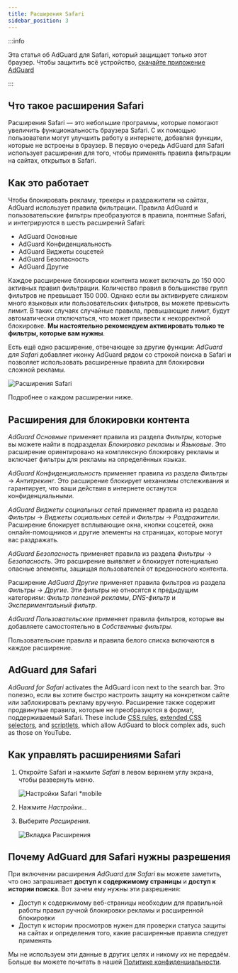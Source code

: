 ```yaml
---
title: Расширения Safari
sidebar_position: 3
---
```


:::info

Эта статья об AdGuard для Safari, который защищает только этот браузер. Чтобы защитить всё устройство, [скачайте приложение AdGuard](https://agrd.io/download-kb-adblock)

:::

## Что такое расширения Safari

Расширения Safari — это небольшие программы, которые помогают увеличить функциональность браузера Safari. С их помощью пользователи могут улучшить работу в интернете, добавляя функции, которые не встроены в браузер. В первую очередь AdGuard для Safari использует расширения для того, чтобы применять правила фильтрации на сайтах, открытых в Safari.

## Как это работает

Чтобы блокировать рекламу, трекеры и раздражители на сайтах, AdGuard использует правила фильтрации. Правила AdGuard и пользовательские фильтры преобразуются в правила, понятные Safari, и интегрируются в шесть расширений Safari:

- AdGuard Основные
- AdGuard Конфиденциальность
- AdGuard Виджеты соцсетей
- AdGuard Безопасность
- AdGuard Другие

Каждое расширение блокировки контента может включать до 150 000 активных правил фильтрации. Количество правил в большинстве групп фильтров не превышает 150 000. Однако если вы активируете слишком много языковых или пользовательских фильтров, вы можете превысить лимит. В таких случаях случайные правила, превышающие лимит, будут автоматически отключаться, что может привести к некорректной блокировке. **Мы настоятельно рекомендуем активировать только те фильтры, которые вам нужны**.

Есть ещё одно расширение, отвечающее за другие функции: *AdGuard для Safari* добавляет иконку AdGuard рядом со строкой поиска в Safari и позволяет использовать расширенные правила для блокировки сложной рекламы.

![Расширения Safari](https://cdn.adtidy.org/content/kb/ad_blocker/safari/adguard-for-safari-icon1.png)

Подробнее о каждом расширении ниже.

## Расширения для блокировки контента

*AdGuard Основные* применяет правила из раздела *Фильтры*, которые вы можете найти в подразделах *Блокировка рекламы* и *Языковые*. Это расширение ориентировано на комплексную блокировку рекламы и включает фильтры для рекламы на определённых языках.

*AdGuard Конфиденциальность* применяет правила из раздела *Фильтры* → *Антитрекинг*. Это расширение блокирует механизмы отслеживания и гарантирует, что ваши действия в интернете останутся конфиденциальными.

*AdGuard Виджеты социальных сетей* применяет правила из раздела *Фильтры* → *Виджеты социальных сетей* и *Фильтры* → *Раздражители*. Расширение блокирует всплывающие окна, кнопки соцсетей, окна онлайн-помощников и другие элементы на страницах, которые могут вас раздражать.

*AdGuard Безопасность* применяет правила из раздела *Фильтры* → *Безопасность*. Это расширение выявляет и блокирует потенциально опасные элементы, защищая пользователей от вредоносного контента.

Расширение *AdGuard Другие* применяет правила фильтров из раздела *Фильтры* → *Другие*. Эти фильтры не относятся к предыдущим категориям: *Фильтр полезной рекламы*, *DNS-фильтр* и *Экспериментальный фильтр*.

*AdGuard Пользовательские* применяет правила фильтров, которые вы добавляете самостоятельно в *Собственные фильтры*.

Пользовательские правила и правила белого списка включаются в каждое расширение.

## AdGuard для Safari

*AdGuard for Safari* activates the AdGuard icon next to the search bar. Это полезно, если вы хотите быстро настроить защиту на конкретном сайте или заблокировать рекламу вручную. Расширение также содержит продвинутые правила, которые не преобразуются в формат, поддерживаемый Safari. These include [CSS rules](/general/ad-filtering/create-own-filters#cosmetic-css-rules), [extended CSS selectors](/general/ad-filtering/create-own-filters#extended-css-selectors), and [scriptlets](/general/ad-filtering/create-own-filters#scriptlets), which allow AdGuard to block complex ads, such as those on YouTube.

## Как управлять расширениями Safari

1. Откройте Safari и нажмите *Safari* в левом верхнем углу экрана, чтобы развернуть меню.

    ![Настройки Safari *mobile](https://cdn.adtidy.org/content/kb/ad_blocker/safari/adguard-for-safari-settings1.png)

1. Нажмите *Настройки...*

1. Выберите *Расширения*.

    ![Вкладка Расширения](https://cdn.adtidy.org/content/kb/ad_blocker/safari/adguard-for-safari-extensions1.png)

## Почему AdGuard для Safari нужны разрешения

При включении расширения *AdGuard для Safari* вы можете заметить, что оно запрашивает **доступ к содержимому страницы** и **доступ к истории поиска**. Вот зачем ему нужны эти разрешения:

- Доступ к содержимому веб-страницы необходим для правильной работы правил ручной блокировки рекламы и расширенной блокировки
- Доступ к истории просмотров нужен для проверки статуса защиты на сайтах и определения того, какие расширенные правила следует применять

Мы не используем эти данные в других целях и никому их не передаём. Больше вы можете почитать в нашей [Политике конфиденциальности](https://adguard.com/privacy.html).
